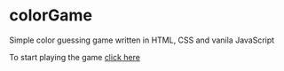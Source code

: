 # colorGame
Simple color guessing game written in HTML, CSS and vanila JavaScript

To start playing the game [click here](https://fourth156.github.io/colorGame/colorGame.html)
